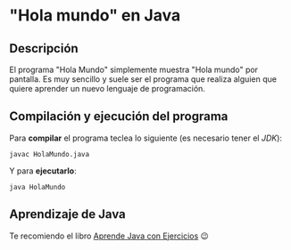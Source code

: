 # "Hola mundo" en Java

## Descripción

El programa "Hola Mundo" simplemente muestra "Hola mundo" por pantalla. Es muy sencillo y suele
ser el programa que realiza alguien que quiere aprender un nuevo lenguaje de programación.

## Compilación y ejecución del programa

Para **compilar** el programa teclea lo siguiente (es necesario tener el *JDK*):
```console
javac HolaMundo.java
```

Y para **ejecutarlo**:

```console
java HolaMundo
```

## Aprendizaje de Java

Te recomiendo el libro [Aprende Java con Ejercicios](https://leanpub.com/aprendejava) :wink:

